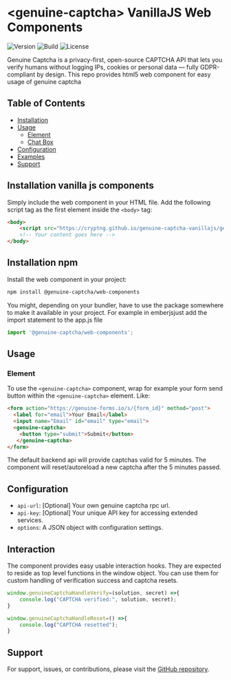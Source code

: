 # \<genuine-captcha> VanillaJS Web Components

![Version](https://img.shields.io/badge/version-1.0.2-blue.svg)
![Build](https://img.shields.io/badge/build-passing-brightgreen.svg)
![License](https://img.shields.io/badge/license-MIT-green.svg)

<genuine-captcha> Genuine Captcha is a privacy-first, open-source CAPTCHA API that lets you verify humans without logging IPs, cookies or personal data — fully GDPR-compliant by design. This repo provides html5 web component for easy usage of genuine captcha 

## Table of Contents
- [Installation](#installation)
- [Usage](#usage)
  - [<genuine-captcha> Element](#genuine-captcha-element)
  - [<genuine-captcha> Chat Box](#genuine-captcha-chat-box)
- [Configuration](#configuration)
- [Examples](#examples)
- [Support](#support)

## Installation vanilla js components

Simply include the <genuine-captcha> web component in your HTML file. Add the following script tag as the first element inside the `<body>` tag:

```html
<body>
    <script src="https://cryptng.github.io/genuine-captcha-vanillajs/genuine-captcha.js" crossorigin="anonymous"></script>
    <!-- Your content goes here -->
</body>
```

## Installation npm

Install the <genuine-captcha> web component in your project:

```bash
npm install @genuine-captcha/web-components
```

You might, depending on your bundler, have to use the package somewhere to make it available in your project. For example in emberjsjust add the import statement to the app.js file 

```js
import '@genuine-captcha/web-components';
```

## Usage

### <genuine-captcha> Element

To use the `<genuine-captcha>` component, wrap for example your form send button within the `<genuine-captcha>` element. Like:

```html
<form action="https://genuine-forms.io/s/{form_id}" method="post">
  <label for="email">Your Email</label>
  <input name="Email" id="email" type="email">
  <genuine-captcha>
    <button type="submit">Submit</button>  
   </genuine-captcha>
</form>
```

The default backend api will provide captchas valid for 5 minutes. The component will reset/autoreload a new captcha after the 5 minutes passed.

## Configuration

- `api-url`: [Optional] Your own genuine captcha rpc url.
- `api-key`: [Optional] Your unique API key for accessing extended services.
- `options`: A JSON object with configuration settings. 

## Interaction

The <genuine-captcha> component provides easy usable interaction hooks. They are expected to reside as top level functions in the window object. You can use them for custom handling of verification success and captcha resets.
```js  
window.genuineCaptchaHandleVerify=(solution, secret) =>{
    console.log("CAPTCHA verified:", solution, secret);
}

window.genuineCaptchaHandleReset=() =>{
    console.log("CAPTCHA resetted");
}
```

## Support

For support, issues, or contributions, please visit the [GitHub repository](https://github.com/cryptNG/genuine-captcha-vanillajs).